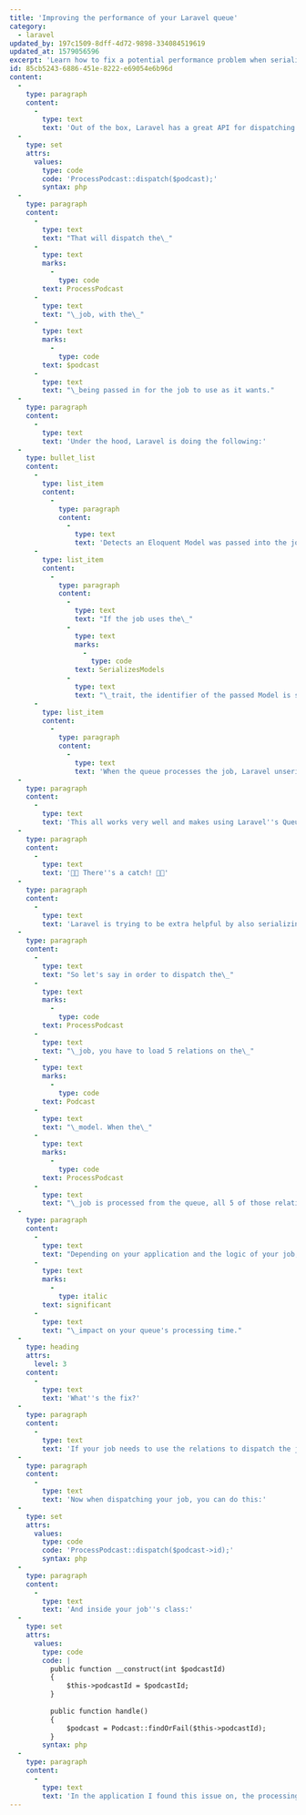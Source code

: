 ```yaml
---
title: 'Improving the performance of your Laravel queue'
category:
  - laravel
updated_by: 197c1509-8dff-4d72-9898-334084519619
updated_at: 1579056596
excerpt: 'Learn how to fix a potential performance problem when serializing models for Laravel jobs.'
id: 85cb5243-6886-451e-8222-e69054e6b96d
content:
  -
    type: paragraph
    content:
      -
        type: text
        text: 'Out of the box, Laravel has a great API for dispatching jobs:'
  -
    type: set
    attrs:
      values:
        type: code
        code: 'ProcessPodcast::dispatch($podcast);'
        syntax: php
  -
    type: paragraph
    content:
      -
        type: text
        text: "That will dispatch the\_"
      -
        type: text
        marks:
          -
            type: code
        text: ProcessPodcast
      -
        type: text
        text: "\_job, with the\_"
      -
        type: text
        marks:
          -
            type: code
        text: $podcast
      -
        type: text
        text: "\_being passed in for the job to use as it wants."
  -
    type: paragraph
    content:
      -
        type: text
        text: 'Under the hood, Laravel is doing the following:'
  -
    type: bullet_list
    content:
      -
        type: list_item
        content:
          -
            type: paragraph
            content:
              -
                type: text
                text: 'Detects an Eloquent Model was passed into the job'
      -
        type: list_item
        content:
          -
            type: paragraph
            content:
              -
                type: text
                text: "If the job uses the\_"
              -
                type: text
                marks:
                  -
                    type: code
                text: SerializesModels
              -
                type: text
                text: "\_trait, the identifier of the passed Model is serialized as the payload of the job"
      -
        type: list_item
        content:
          -
            type: paragraph
            content:
              -
                type: text
                text: 'When the queue processes the job, Laravel unserializes the ID, loads the Model from the database, and passes it to the job'
  -
    type: paragraph
    content:
      -
        type: text
        text: 'This all works very well and makes using Laravel''s Queue system a breeze!'
  -
    type: paragraph
    content:
      -
        type: text
        text: '🚨🚨 There''s a catch! 🚨🚨'
  -
    type: paragraph
    content:
      -
        type: text
        text: 'Laravel is trying to be extra helpful by also serializing the loaded relations, and then eagerly loads them when the job is processed.'
  -
    type: paragraph
    content:
      -
        type: text
        text: "So let's say in order to dispatch the\_"
      -
        type: text
        marks:
          -
            type: code
        text: ProcessPodcast
      -
        type: text
        text: "\_job, you have to load 5 relations on the\_"
      -
        type: text
        marks:
          -
            type: code
        text: Podcast
      -
        type: text
        text: "\_model. When the\_"
      -
        type: text
        marks:
          -
            type: code
        text: ProcessPodcast
      -
        type: text
        text: "\_job is processed from the queue, all 5 of those relations (and any of their loaded nested relations) are eagerly loaded."
  -
    type: paragraph
    content:
      -
        type: text
        text: "Depending on your application and the logic of your job, this may make a\_"
      -
        type: text
        marks:
          -
            type: italic
        text: significant
      -
        type: text
        text: "\_impact on your queue's processing time."
  -
    type: heading
    attrs:
      level: 3
    content:
      -
        type: text
        text: 'What''s the fix?'
  -
    type: paragraph
    content:
      -
        type: text
        text: 'If your job needs to use the relations to dispatch the job, but does not need those relations when processing the job, you can instead pass the identifier of the model instead of the model itself. It''s a little bit more work on your end, because you''ll be responsible for pulling the model out of the database on your own, but it also gives you more control.'
  -
    type: paragraph
    content:
      -
        type: text
        text: 'Now when dispatching your job, you can do this:'
  -
    type: set
    attrs:
      values:
        type: code
        code: 'ProcessPodcast::dispatch($podcast->id);'
        syntax: php
  -
    type: paragraph
    content:
      -
        type: text
        text: 'And inside your job''s class:'
  -
    type: set
    attrs:
      values:
        type: code
        code: |
          public function __construct(int $podcastId)
          {
              $this->podcastId = $podcastId;
          }
          
          public function handle()
          {
              $podcast = Podcast::findOrFail($this->podcastId);
          }
        syntax: php
  -
    type: paragraph
    content:
      -
        type: text
        text: 'In the application I found this issue on, the processing time of one of our jobs went from ~8 seconds down to ~1 second.'
---
```

